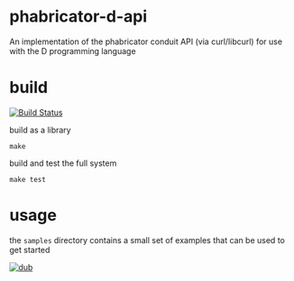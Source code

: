 phabricator-d-api
===
An implementation of the phabricator conduit API (via curl/libcurl) for use with the D programming language

# build

[![Build Status](https://travis-ci.org/epiphyte/phabricator-d-api.svg?branch=master)](https://travis-ci.org/epiphyte/phabricator-d-api)

build as a library
```
make
```

build and test the full system 
```
make test
```


# usage

the `samples` directory contains a small set of examples that can be used to get started

[![dub](https://img.shields.io/dub/v/phabricator-d-api.svg)](https://code.dlang.org/my_packages/phabricator-d-api)

